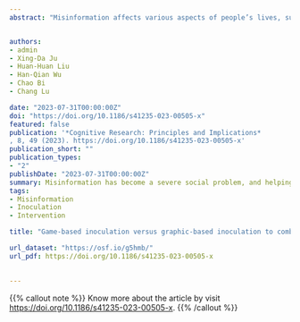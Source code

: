 ```yaml
---
abstract: "Misinformation affects various aspects of people’s lives, such as politics, entertainment, and social interactions. However, effective intervention measures to combat misinformation are lacking. The inoculation theory has become a prevalent measure of misinformation. This study employed inoculation theory and developed an interactive game to help the public counter misinformation. In this game, players take on the role of the misinformation spreader, intending to add more followers to their virtual accounts using different strategies. A total of 180 Chinese participants were randomly assigned to game-based inoculation, graphic-based inoculation, and control groups. The results indicated that both types of inoculation interventions significantly decreased the perceived credibility and sharing intention of misinformation. Game-based inoculation was more effective than graphic-based inoculation in terms of misinformation perceived credibility, and the intervention effects were stable after 2 weeks. The graphic-based inoculation contained the sleeper effect, which interventions required a period of time to take effect. Neither inoculation produced countereffects on perceived credibility and nor sharing intention of accurate information."


authors:
- admin
- Xing-Da Ju
- Huan-Huan Liu
- Han-Qian Wu
- Chao Bi
- Chang Lu

date: "2023-07-31T00:00:00Z"
doi: "https://doi.org/10.1186/s41235-023-00505-x"
featured: false
publication: '*Cognitive Research: Principles and Implications*
, 8, 49 (2023). https://doi.org/10.1186/s41235-023-00505-x'
publication_short: ""
publication_types:
- "2"
publishDate: "2023-07-31T00:00:00Z"
summary: Misinformation has become a severe social problem, and helping the public deal with it is a significant focus of psychologists’ research. One effective approach has been to use psychological inoculation to combat misinformation. Still, the comparative effectiveness of different forms of inoculation and their impact on the perception of accurate information needs further investigation. In this study conducted in China, we compared the effects of game-based and graphic-based forms of inoculation and analyzed their impact on the perception of accurate information and misinformation. We found that both forms of inoculation effectively reduced perceived credibility and sharing intention of misinformation, and the effects remained stable for two weeks. The game-based inoculation was more effective in reducing perceived credibility of misinformation than graphic-based inoculation. Neither form of inoculation impacted the perceived credibility and sharing intention of accurate information. These findings demonstrate the effectiveness of inoculation in combating misinformation and suggest that more active inoculation measures should be developed and applied."
tags:
- Misinformation
- Inoculation
- Intervention

title: "Game-based inoculation versus graphic-based inoculation to combat misinformation: a randomized controlled trial"

url_dataset: "https://osf.io/g5hmb/"
url_pdf: https://doi.org/10.1186/s41235-023-00505-x

 
---
```


{{% callout note %}}
Know more about the article by visit https://doi.org/10.1186/s41235-023-00505-x.
{{% /callout %}}



